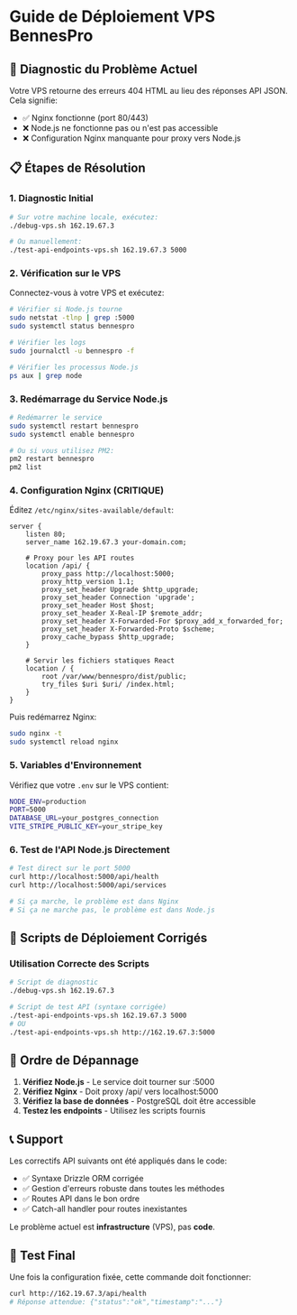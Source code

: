 # Guide de Déploiement VPS BennesPro

## 🚨 Diagnostic du Problème Actuel

Votre VPS retourne des erreurs 404 HTML au lieu des réponses API JSON. Cela signifie:
- ✅ Nginx fonctionne (port 80/443)
- ❌ Node.js ne fonctionne pas ou n'est pas accessible
- ❌ Configuration Nginx manquante pour proxy vers Node.js

## 📋 Étapes de Résolution

### 1. Diagnostic Initial

```bash
# Sur votre machine locale, exécutez:
./debug-vps.sh 162.19.67.3

# Ou manuellement:
./test-api-endpoints-vps.sh 162.19.67.3 5000
```

### 2. Vérification sur le VPS

Connectez-vous à votre VPS et exécutez:

```bash
# Vérifier si Node.js tourne
sudo netstat -tlnp | grep :5000
sudo systemctl status bennespro

# Vérifier les logs
sudo journalctl -u bennespro -f

# Vérifier les processus Node.js
ps aux | grep node
```

### 3. Redémarrage du Service Node.js

```bash
# Redémarrer le service
sudo systemctl restart bennespro
sudo systemctl enable bennespro

# Ou si vous utilisez PM2:
pm2 restart bennespro
pm2 list
```

### 4. Configuration Nginx (CRITIQUE)

Éditez `/etc/nginx/sites-available/default`:

```nginx
server {
    listen 80;
    server_name 162.19.67.3 your-domain.com;

    # Proxy pour les API routes
    location /api/ {
        proxy_pass http://localhost:5000;
        proxy_http_version 1.1;
        proxy_set_header Upgrade $http_upgrade;
        proxy_set_header Connection 'upgrade';
        proxy_set_header Host $host;
        proxy_set_header X-Real-IP $remote_addr;
        proxy_set_header X-Forwarded-For $proxy_add_x_forwarded_for;
        proxy_set_header X-Forwarded-Proto $scheme;
        proxy_cache_bypass $http_upgrade;
    }

    # Servir les fichiers statiques React
    location / {
        root /var/www/bennespro/dist/public;
        try_files $uri $uri/ /index.html;
    }
}
```

Puis redémarrez Nginx:

```bash
sudo nginx -t
sudo systemctl reload nginx
```

### 5. Variables d'Environnement

Vérifiez que votre `.env` sur le VPS contient:

```bash
NODE_ENV=production
PORT=5000
DATABASE_URL=your_postgres_connection
VITE_STRIPE_PUBLIC_KEY=your_stripe_key
```

### 6. Test de l'API Node.js Directement

```bash
# Test direct sur le port 5000
curl http://localhost:5000/api/health
curl http://localhost:5000/api/services

# Si ça marche, le problème est dans Nginx
# Si ça ne marche pas, le problème est dans Node.js
```

## 🔧 Scripts de Déploiement Corrigés

### Utilisation Correcte des Scripts

```bash
# Script de diagnostic
./debug-vps.sh 162.19.67.3

# Script de test API (syntaxe corrigée)
./test-api-endpoints-vps.sh 162.19.67.3 5000
# OU
./test-api-endpoints-vps.sh http://162.19.67.3:5000
```

## 🎯 Ordre de Dépannage

1. **Vérifiez Node.js** - Le service doit tourner sur :5000
2. **Vérifiez Nginx** - Doit proxy /api/ vers localhost:5000
3. **Vérifiez la base de données** - PostgreSQL doit être accessible
4. **Testez les endpoints** - Utilisez les scripts fournis

## 📞 Support

Les correctifs API suivants ont été appliqués dans le code:
- ✅ Syntaxe Drizzle ORM corrigée
- ✅ Gestion d'erreurs robuste dans toutes les méthodes
- ✅ Routes API dans le bon ordre
- ✅ Catch-all handler pour routes inexistantes

Le problème actuel est **infrastructure** (VPS), pas **code**.

## 🚀 Test Final

Une fois la configuration fixée, cette commande doit fonctionner:

```bash
curl http://162.19.67.3/api/health
# Réponse attendue: {"status":"ok","timestamp":"..."}
```